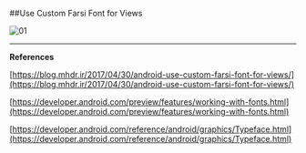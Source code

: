 ##Use Custom Farsi Font for Views

![01](https://raw.githubusercontent.com/mhdr/AndroidSamples/master/071/images/01.png  "01")

***

**References**

[https://blog.mhdr.ir/2017/04/30/android-use-custom-farsi-font-for-views/](https://blog.mhdr.ir/2017/04/30/android-use-custom-farsi-font-for-views/) 

[https://developer.android.com/preview/features/working-with-fonts.html](https://developer.android.com/preview/features/working-with-fonts.html) 

[https://developer.android.com/reference/android/graphics/Typeface.html](https://developer.android.com/reference/android/graphics/Typeface.html) 